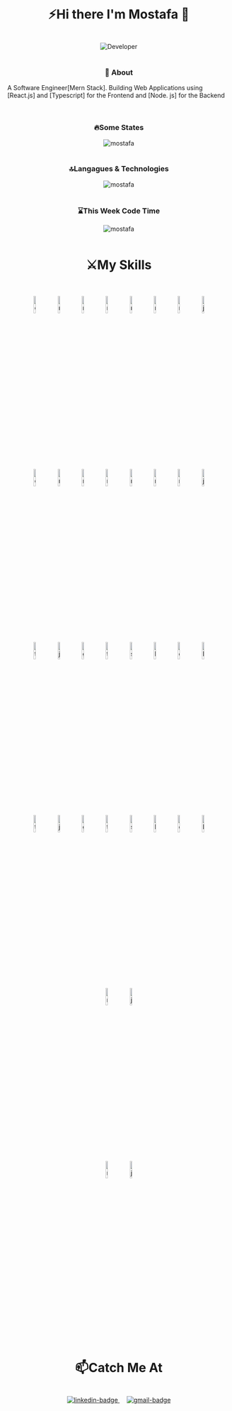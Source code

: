 <h1 align='center'>⚡Hi there I'm Mostafa 👋</h1>
<br>

<div align='center'>
<img alt='Developer' src='https://github.com/Mostafa-Ali-A/Mostafa-Ali-A/assets/72570901/2cbde9a9-7bb0-4fc6-bfe5-f15dccf1ee7b' />
</div>
<br>

<h3 align='center'>📝 About</h3>
<p>A Software Engineer[Mern Stack]. Building Web Applications using [React.js] and [Typescript] for the Frontend and [Node. js] for the Backend</p>
<br>

<h3 align='center'>🔥Some States</h3>

<div align='center'>
  <img alt='mostafa's Github states' src='https://github-readme-stats.vercel.app/api?username=Mostafa-Ali-A&theme=transparent' />
</div>
<br>

<h3 align='center'>🔝Langagues & Technologies</h3>

<div align='center'>
  <img alt='mostafa's GitHub langs' src='https://github-readme-stats.vercel.app/api/top-langs/?username=Mostafa-Ali-A&theme=transparent' />
</div>
<br>

<h3 align='center'>⌛This Week Code Time</h3>

<div align='center'>
  <img alt='mostafa's waketime src='https://github-readme-stats.vercel.app/api/wakatime?username=Mostafa_Ali&theme=transparent' />
</div>
<br>

<h1 align='center'>⚔️My Skills</h1>
<br>

<div align='center'>
 <br>

<img alt='express' src='https://github.com/Mostafa-Ali-A/Mostafa-Ali-A/assets/72570901/516b4218-f1c3-49e5-9554-cff5a5345bcb' height='10%' width='10%' />
 
<img alt='node.js' src='https://github.com/Mostafa-Ali-A/Mostafa-Ali-A/assets/72570901/c8006de9-9dab-4099-ad2e-4d88d40f756e' height='10%' width='10%' />
 
<img alt='mongodb' src='https://github.com/Mostafa-Ali-A/Mostafa-Ali-A/assets/72570901/1b66d70e-99c2-4cd4-bbe9-127f2393aa81' height='10%' width='10%' />
 
<img alt='mysql' src='https://github.com/Mostafa-Ali-A/Mostafa-Ali-A/assets/72570901/0d88f752-01a1-44db-9802-835501fccbab' height='10%' width='10%' />

<img alt='restApi' src='https://github.com/Mostafa-Ali-A/Mostafa-Ali-A/assets/72570901/6f55d0f2-db2e-4c63-85d9-802306ca656f' height='10%' width='10%' />

<img alt='redux' src='https://github.com/Mostafa-Ali-A/Mostafa-Ali-A/assets/72570901/ad64b6d8-d116-45ca-a691-2c22dfa0ea3b' height='10%' width='10%' />

<img alt='react' src='https://github.com/Mostafa-Ali-A/Mostafa-Ali-A/assets/72570901/a2007f35-e016-4178-a9fc-3458dc094614' height='10%' width='10%' />

<img alt='jquery' src='https://github.com/Mostafa-Ali-A/Mostafa-Ali-A/assets/72570901/21d17fbc-aef9-4d88-a087-24b25d02ebec' height='10%' width='10%' />
<br>

<img alt='express-badge' src='https://img.shields.io/badge/Express-%23000000?style=for-the-badge&logo=Express&labelColor=%23191E3B' height='10%' width='10%' />

<img alt='node.js-badge' src='https://img.shields.io/badge/Node.js-%23339933?style=for-the-badge&logo=Node.js&labelColor=%235C0D34' height='10%' width='10%' />

<img alt='mongodb-badge' src='https://img.shields.io/badge/Mongodb-%2347A248?style=for-the-badge&logo=Mongodb&labelColor=%231E1E28' height='10%' width='10%' />

<img alt='mysql-badge' src='https://img.shields.io/badge/MySQL-%234479A1?style=for-the-badge&logo=MySQL&labelColor=%231F4056' height='10%' width='10%' />

<img alt='restApi-badge' src='https://img.shields.io/badge/RestApi-%238CC63F?style=for-the-badge&logo=RestApi&label=API&labelColor=%23313131' height='10%' width='10%' />

<img alt='redux-badge' src='https://img.shields.io/badge/Redux-%23764ABC?style=for-the-badge&logo=Redux&labelColor=%23999999' height='10%' width='10%' />

<img alt='react-badge' src='https://img.shields.io/badge/React-%2361DAFB?style=for-the-badge&logo=React&labelColor=%2339477F' height='10%' width='10%' />

<img alt='jquery-badge' src='https://img.shields.io/badge/Jquery-%230769AD?style=for-the-badge&logo=Jquery&labelColor=%23083FA6' height='10%' width='10%' />
<br>

<img alt='typescript' src='https://github.com/Mostafa-Ali-A/Mostafa-Ali-A/assets/72570901/d6d320bd-0d1c-48aa-8818-22ca0748b05b' height='10%' width='10%' />

<img alt='javascript' src='https://github.com/Mostafa-Ali-A/Mostafa-Ali-A/assets/72570901/fce8419e-509f-4c71-89ee-a692e19a5fa7' height='10%' width='10%' />

<img alt='git' src='https://github.com/Mostafa-Ali-A/Mostafa-Ali-A/assets/72570901/fdbfb718-fab8-44e5-b439-1f322304dad8' height='10%' width='10%' />

<img alt='tailwind' src='https://github.com/Mostafa-Ali-A/Mostafa-Ali-A/assets/72570901/264ea83e-ff20-433e-8f8a-60fddd945905' height='10%' width='10%' />

<img alt='sass' src='https://github.com/Mostafa-Ali-A/Mostafa-Ali-A/assets/72570901/d2e5abe1-c22c-4f34-8386-317f5daff39c' height='10%' width='10%' />

<img alt='bootstrap' src='https://github.com/Mostafa-Ali-A/Mostafa-Ali-A/assets/72570901/a21173b0-c6b8-4a77-aef9-1f024bc46e20' height='10%' width='10%' />

<img alt='css' src='https://github.com/Mostafa-Ali-A/Mostafa-Ali-A/assets/72570901/5da07ddf-21ab-4fe6-90b2-44f3abcfee5a' height='10%' width='10%' />

<img alt='html' src='https://github.com/Mostafa-Ali-A/Mostafa-Ali-A/assets/72570901/3528baf6-78ce-44ef-9ed3-cf7cb5b6e51b' height='10%' width='10%' />
<br>

<img alt='typescript-badge' src='https://img.shields.io/badge/Typescript-%233178C6?style=for-the-badge&logo=Typescript&labelColor=%23372213' height='10%' width='10%' />

<img alt='javascript-badge' src='https://img.shields.io/badge/Javascript-%23F7DF1E?style=for-the-badge&logo=Javascript&labelColor=%2339477F' height='10%' width='10%' />

<img alt='git-badge' src='https://img.shields.io/badge/Git-%23F05032?style=for-the-badge&logo=Git&labelColor=%234A90D9' height='10%' width='10%' />

<img alt='tailwind-badge' src='https://img.shields.io/badge/Tailwind-%2306B6D4?style=for-the-badge&logo=Tailwindcss&labelColor=%23005FF9' height='10%' width='10%' />

<img alt='sass-badge' src='https://img.shields.io/badge/Sass-%23CC6699?style=for-the-badge&logo=Sass&labelColor=%2314ACC2' height='10%' width='10%' />

<img alt='bootstrap-badge' src='https://img.shields.io/badge/Bootstrap-%237952B3?style=for-the-badge&logo=Bootstrap&labelColor=%23053766' height='10%' width='10%' />

<img alt='css-badge' src='https://img.shields.io/badge/CSS-%231572B6?style=for-the-badge&logo=CSS3&labelColor=%23E34F26' height='10%' width='10%' />

<img alt='html-badge' src='https://img.shields.io/badge/HTML-%23E34F26?style=for-the-badge&logo=HTML5&labelColor=%233366CC' height='10%' width='10%' />
<br>

<img alt='mocha' src='https://github.com/Mostafa-Ali-A/Mostafa-Ali-A/assets/72570901/38dae12a-d620-47e8-8954-d849cbba71dd' height='10%' width='10%' />

<img alt='jest' src='https://github.com/Mostafa-Ali-A/Mostafa-Ali-A/assets/72570901/3ed69665-e121-4252-991d-058b255ad0a4' height='10%' width='10%' />
<br>

<img alt='mocha-badge' src='https://img.shields.io/badge/Mocha-%238D6748?style=for-the-badge&logo=Mocha&labelColor=%23212121' height='10%' width='10%' />

<img alt='jest-badge' src='https://img.shields.io/badge/Jest-%23C21325?style=for-the-badge&logo=Jest&labelColor=%23E34F26' height='10%' width='10%' />

</div>
<br>

<h1 align='center'>📫Catch Me At</h1>
<br>

<div align='center'>
<a href='https://www.linkedin.com/in/mostafa-ali-darsh-disha' >
<img alt='linkedin-badge' src='https://img.shields.io/badge/LinkedIn-%230A66C2?style=for-the-badge&logo=LinkedIn&labelColor=%23000000' />
</a>
&nbsp;&nbsp;&nbsp;
<a href='mailto:dev.mostafa.aly@gmail.com' >
<img alt='gmail-badge' src='https://img.shields.io/badge/Gmail-%23EA4335?style=for-the-badge&logo=Gmail&labelColor=%23000000' />
</a>
</div>

<!--
**Mostafa-Ali-A/Mostafa-Ali-A** is a ✨ _special_ ✨ repository because its `README.md` (this file) appears on your GitHub profile.

Here are some ideas to get you started:

- 🔭 I’m currently working on ...
- 🌱 I’m currently learning ...
- 👯 I’m looking to collaborate on ...
- 🤔 I’m looking for help with ...
- 💬 Ask me about ...
- 📫 How to reach me: ...
- 😄 Pronouns: ...
- ⚡ Fun fact: ...
-->
